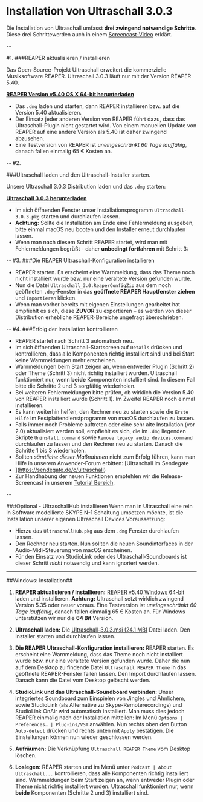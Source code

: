 # Installation von Ultraschall 3.0.3
Die Installation von Ultraschall umfasst **drei zwingend notwendige Schritte**. 
Diese drei Schrittewerden auch in einem [Screencast-Video](https://youtu.be/RTshDTPBMes) erklärt.


--

#1.
###REAPER aktualisieren / installieren

Das Open-Source-Projekt Ultraschall erweitert die kommerzielle Musiksoftware REAPER. Ultraschall 3.0.3 läuft nur mit der Version REAPER 5.40. 

[**REAPER Version v5.40 OS X 64-bit herunterladen**](http://www.reaper.fm/files/5.x/reaper540_x86_64.dmg) 

- Das `.dmg` laden und starten, dann REAPER installieren bzw. auf die Version 5.40 aktualisieren.
- Der Einsatz jeder anderen Version von REAPER führt dazu, dass das Ultraschall-Plugin nicht gestartet wird. Von einem manuellen Update von REAPER auf eine andere Version als 5.40 ist daher zwingend abzusehen.
- Eine Testversion von REAPER ist *uneingeschränkt 60 Tage lauffähig*, danach fallen einmalig 65 € Kosten an.

--
#2.

###Ultraschall laden und den Ultraschall-Installer starten.

Unsere Ultraschall 3.0.3 Distribution laden und das `.dmg` starten:

[**Ultraschall 3.0.3 herunterladen**](http://url.ultraschall-podcast.de/us30)

- Im sich öffnenden Fenster unser Installationsprogramm `Ultraschall-3.0.3.pkg` starten und durchlaufen lassen.
- **Achtung:** Sollte die Installation am Ende eine Fehlermeldung ausgeben, bitte einmal macOS neu booten und den Installer erneut durchlaufen lassen.
- Wenn man nach diesem Schritt REAPER startet, wird man mit Fehlermeldungen begrüßt - daher **unbedingt fortfahren** mit Schritt 3:


--
#3.
###Die REAPER Ultraschall-Konfiguration installieren
- REAPER starten. Es erscheint eine Warnmeldung, dass das Theme noch nicht installiert wurde bzw. nur eine veraltete Version gefunden wurde.
- Nun die Datei `Ultraschall_3.0.ReaperConfigZip` aus dem noch geöffneten `.dmg`-Fenster in das **geöffnete REAPER Hauptfenster ziehen** und `Importieren` klicken.
- Wenn man vorher bereits mit eigenen Einstellungen gearbeitet hat empfiehlt es sich, diese **ZUVOR** zu exportieren – es werden von dieser Distribution erhebliche REAPER-Bereiche ungefragt überschrieben.

--
#4.
###Erfolg der Installation kontrollieren
- REAPER startet nach Schritt 3 automatisch neu.
- Im sich öffnenden Ultraschall-Startscreen auf `Details` drücken und kontrollieren, dass alle Komponenten richtig installiert sind und bei Start keine Warnmeldungen mehr erscheinen.
- Warnmeldungen beim Start zeigen an, wenn entweder Plugin (Schritt 2) oder Theme (Schritt 3) nicht richtig installiert wurden. Ultraschall funktioniert nur, wenn **beide** Komponenten installiert sind. In diesem Fall bitte die Schritte 2 und 3 sorgfältig wiederholen.
- Bei weiteren Fehlermeldungen bitte prüfen, ob wirklich die Version 5.40 von REAPER installiert wurde (Schritt 1). Im Zweifel REAPER noch einmal installieren.
- Es kann weiterhin helfen, den Rechner neu zu starten sowie die `Erste Hilfe` im Festplattendienstprogramm von macOS durchlaufen zu lassen.
- Falls immer noch Probleme auftreten oder eine sehr alte Installation (vor 2.0) aktualisiert werden soll, empfiehlt es sich, die im `.dmg` liegenden Skripte `Uninstall.command` sowie `Remove legacy audio devices.command` durchlaufen zu lassen und den Rechner neu zu starten. Danach die Schritte 1 bis 3 wiederholen.
- Sollten *sämtliche dieser Maßnahmen* nicht zum Erfolg führen, kann man Hilfe in unserem Anwender-Forum erbitten: [Ultraschall im Sendegate
- ](https://sendegate.de/c/ultraschall)
- Zur Handhabung der neuen Funktionen empfehlen wir die Release-Screencast in unserem [Tutorial Bereich](http://ultraschall.fm/tutorials/).

--

###Optional - UltraschallHub installieren
Wenn man in Ultraschall eine rein in Software modellierte SKYPE N-1 Schaltung umsetzen möchte, ist die Installation unserer eigenen Ultraschall Devices Voraussetzung:

- Hierzu das `UltraschallHub.pkg` aus dem `.dmg` Fenster durchlaufen lassen.
- Den Rechner neu starten. Nun sollten die neuen Soundinterfaces in der Audio-Midi-Steuerung von macOS erscheinen.
- Für den Einsatz von StudioLink oder des Ultraschall-Soundboards ist dieser Schritt *nicht* notwendig und kann ignoriert werden.


----





##Windows: Installation##

1. **REAPER aktualisieren / installieren:** [REAPER v5.40 Windows 64-bit](http://www.reaper.fm/files/5.x/reaper540_x64-install.exe) laden und installieren. **Achtung:** Ultraschall setzt wirklich zwingend Version 5.35 oder neuer voraus. Eine Testversion ist *uneingeschränkt 60 Tage lauffähig*, danach fallen einmalig 65 € Kosten an. Für Windows unterstützen wir nur die **64 Bit** Version.

2. **Ultraschall laden:** Die [Ultraschall-3.0.3.msi (24.1 MB)](http://url.ultraschall-podcast.de/us30win) Datei laden. Den Installer starten und durchlaufen lassen.

3. **Die REAPER Ultraschall-Konfiguration installieren:** REAPER starten. Es erscheint eine Warnmeldung, dass das Theme noch nicht installiert wurde bzw. nur eine veraltete Version gefunden wurde. Daher die nun auf dem Desktop zu findende Datei `Ultraschall REAPER Theme` in das geöffnete REAPER-Fenster fallen lassen. Den Import durchlaufen lassen. Danach kann die Datei vom Desktop gelöscht werden.

4. **StudioLink und das Ultraschall-Soundboard verbinden:** Unser integriertes Soundboard zum Einspielen von Jingles und Ähnlichem, sowie StudioLink (als Alternative zu Skype-Remoterecordings) und StudioLink OnAir wird automatisch installiert. Man muss dies jedoch REAPER einmalig nach der Installation mitteilen: Im Menü `Options | Preferences… | Plug-ins/VST` anwählen. Nun rechts oben den Button `Auto-detect` drücken und rechts unten mit `Apply` bestätigen. Die Einstellungen können nun wieder geschlossen werden.

5. **Aufräumen:** Die Verknüpfung `Ultraschall REAPER Theme` vom Desktop löschen.

6. **Loslegen:** REAPER starten und im Menü unter `Podcast | About Ultraschall...` kontrollieren, dass alle Komponenten richtig installiert sind. Warnmeldungen beim Start zeigen an, wenn entweder Plugin oder Theme nicht richtig installiert wurden. Ultraschall funktioniert nur, wenn **beide** Komponenten (Schritte 2 und 3) installiert sind.

